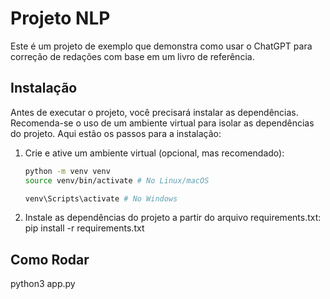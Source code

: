 # Projeto NLP

Este é um projeto de exemplo que demonstra como usar o ChatGPT para correção de redações com base em um livro de referência.

## Instalação

Antes de executar o projeto, você precisará instalar as dependências. Recomenda-se o uso de um ambiente virtual para isolar as dependências do projeto. Aqui estão os passos para a instalação:

1. Crie e ative um ambiente virtual (opcional, mas recomendado):
   ```bash
   python -m venv venv
   source venv/bin/activate # No Linux/macOS
   ```
   ``` bash
   venv\Scripts\activate # No Windows
   ```

2. Instale as dependências do projeto a partir do arquivo requirements.txt:
   pip install -r requirements.txt

## Como Rodar

python3 app.py
